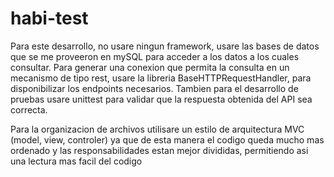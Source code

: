 # habi-test

Para este desarrollo, no usare ningun framework, usare las bases de datos que se me proveeron en mySQL para acceder a los datos a los cuales consultar. Para generar una conexion que permita la consulta en un mecanismo de tipo rest, usare la libreria BaseHTTPRequestHandler, para disponibilizar los endpoints necesarios. Tambien para el desarrollo de pruebas usare unittest para validar que la respuesta obtenida del API sea correcta.

Para la organizacion de archivos utilisare un estilo de arquitectura MVC (model, view, controler) ya que de esta manera el codigo queda mucho mas ordenado y las responsabilidades estan mejor divididas, permitiendo asi una lectura mas facil del codigo 

